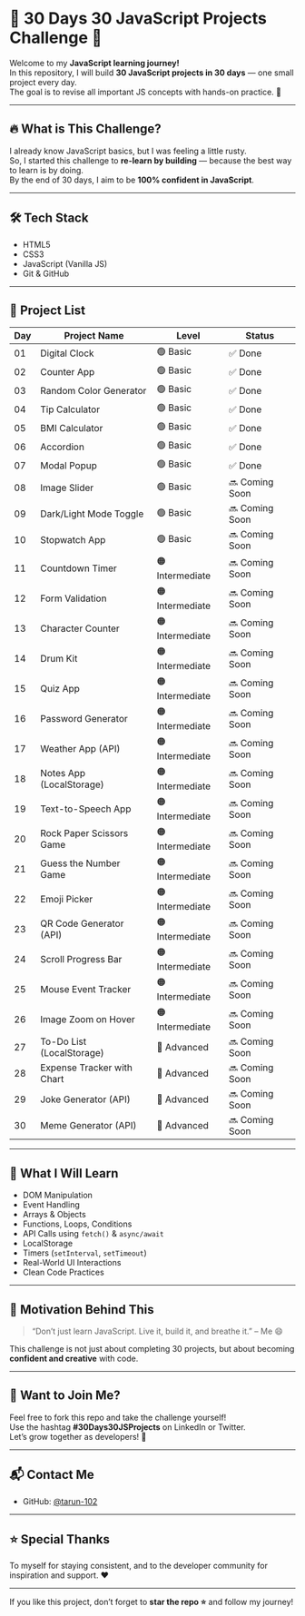 # 🧠 30 Days 30 JavaScript Projects Challenge 🚀

Welcome to my **JavaScript learning journey!**  
In this repository, I will build **30 JavaScript projects in 30 days** — one small project every day.  
The goal is to revise all important JS concepts with hands-on practice. 💪

---

## 🔥 What is This Challenge?

I already know JavaScript basics, but I was feeling a little rusty.  
So, I started this challenge to **re-learn by building** — because the best way to learn is by doing.  
By the end of 30 days, I aim to be **100% confident in JavaScript**.

---

## 🛠️ Tech Stack

- HTML5
- CSS3
- JavaScript (Vanilla JS)
- Git & GitHub


---

## 📅 Project List

| Day | Project Name                         | Level         | Status         |
|-----|--------------------------------------|---------------|----------------|
| 01  | Digital Clock                        | 🟢 Basic       | ✅ Done         |
| 02  | Counter App                          | 🟢 Basic       | ✅ Done         |
| 03  | Random Color Generator               | 🟢 Basic       | ✅ Done         |
| 04  | Tip Calculator                       | 🟢 Basic       | ✅  Done |
| 05  | BMI Calculator                       | 🟢 Basic       | ✅  Done |
| 06  | Accordion                            | 🟢 Basic       | ✅  Done |
| 07  | Modal Popup                          | 🟢 Basic       |  ✅  Done |
| 08  | Image Slider                         | 🟢 Basic       | 🔜 Coming Soon |
| 09  | Dark/Light Mode Toggle               | 🟢 Basic       | 🔜 Coming Soon |
| 10  | Stopwatch App                        | 🟢 Basic       | 🔜 Coming Soon |
| 11  | Countdown Timer                      | 🟠 Intermediate| 🔜 Coming Soon |
| 12  | Form Validation                      | 🟠 Intermediate| 🔜 Coming Soon |
| 13  | Character Counter                    | 🟠 Intermediate| 🔜 Coming Soon |
| 14  | Drum Kit                             | 🟠 Intermediate| 🔜 Coming Soon |
| 15  | Quiz App                             | 🟠 Intermediate| 🔜 Coming Soon |
| 16  | Password Generator                   | 🟠 Intermediate| 🔜 Coming Soon |
| 17  | Weather App (API)                    | 🟠 Intermediate| 🔜 Coming Soon |
| 18  | Notes App (LocalStorage)             | 🟠 Intermediate| 🔜 Coming Soon |
| 19  | Text-to-Speech App                   | 🟠 Intermediate| 🔜 Coming Soon |
| 20  | Rock Paper Scissors Game             | 🟠 Intermediate| 🔜 Coming Soon |
| 21  | Guess the Number Game                | 🟠 Intermediate| 🔜 Coming Soon |
| 22  | Emoji Picker                         | 🟠 Intermediate| 🔜 Coming Soon |
| 23  | QR Code Generator (API)              | 🟠 Intermediate| 🔜 Coming Soon |
| 24  | Scroll Progress Bar                  | 🟠 Intermediate| 🔜 Coming Soon |
| 25  | Mouse Event Tracker                  | 🟠 Intermediate| 🔜 Coming Soon |
| 26  | Image Zoom on Hover                  | 🟠 Intermediate| 🔜 Coming Soon |
| 27  | To-Do List (LocalStorage)            | 🔴 Advanced    | 🔜 Coming Soon |
| 28  | Expense Tracker with Chart           | 🔴 Advanced    | 🔜 Coming Soon |
| 29  | Joke Generator (API)                 | 🔴 Advanced    | 🔜 Coming Soon |
| 30  | Meme Generator (API)                 | 🔴 Advanced    | 🔜 Coming Soon |

---

## 🎯 What I Will Learn

- DOM Manipulation
- Event Handling
- Arrays & Objects
- Functions, Loops, Conditions
- API Calls using `fetch()` & `async/await`
- LocalStorage
- Timers (`setInterval`, `setTimeout`)
- Real-World UI Interactions
- Clean Code Practices

---

## 📌 Motivation Behind This

> “Don’t just learn JavaScript. Live it, build it, and breathe it.” – Me 😄

This challenge is not just about completing 30 projects, but about becoming **confident and creative** with code.

---

## 💬 Want to Join Me?

Feel free to fork this repo and take the challenge yourself!  
Use the hashtag **#30Days30JSProjects** on LinkedIn or Twitter.  
Let’s grow together as developers! 🌱

---

## 📬 Contact Me

- GitHub: [@tarun-102](https://github.com/tarun-102)

---

## ⭐ Special Thanks

To myself for staying consistent, and to the developer community for inspiration and support. ❤️

---

If you like this project, don’t forget to **star the repo ⭐** and follow my journey!
